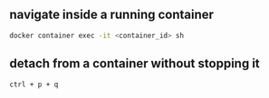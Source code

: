 ## navigate inside a running container

```bash
docker container exec -it <container_id> sh
```

## detach from a container without stopping it

```bash
ctrl + p + q
```


